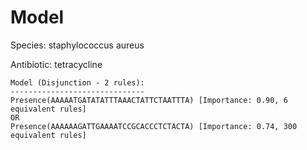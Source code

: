 
# Model

Species: staphylococcus aureus

Antibiotic: tetracycline

```
Model (Disjunction - 2 rules):
------------------------------
Presence(AAAAATGATATATTTAAACTATTCTAATTTA) [Importance: 0.90, 6 equivalent rules]
OR
Presence(AAAAAAGATTGAAAATCCGCACCCTCTACTA) [Importance: 0.74, 300 equivalent rules]

```

